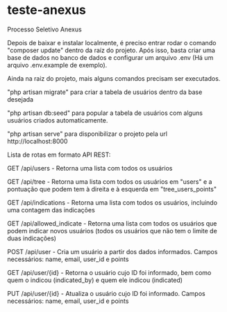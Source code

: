 # teste-anexus
 Processo Seletivo Anexus

Depois de baixar e instalar localmente, é preciso entrar rodar o comando "composer update" dentro da raíz do projeto. Após isso, basta criar uma base de dados no banco de dados e configurar um arquivo .env (Há um arquivo .env.example de exemplo).



Ainda na raiz do projeto, mais alguns comandos precisam ser executados.

"php artisan migrate" para criar a tabela de usuários dentro da base desejada

"php artisan db:seed" para popular a tabela de usuários com alguns usuários criados automaticamente.

"php artisan serve" para disponibilizar o projeto pela url http://localhost:8000



Lista de rotas em formato API REST:



GET /api/users - Retorna uma lista com todos os usuários

GET /api/tree - Retorna uma lista com todos os usuários em "users" e a pontuação que podem tem à direita e à esquerda em "tree_users_points"

GET /api/indications - Retorna uma lista com todos os usuários, incluindo uma contagem das indicações

GET /api/allowed_indicate - Retorna uma lista com todos os usuários que podem indicar novos usuários (todos os usuários que não tem o limite de duas indicações)

POST /api/user - Cria um usuário a partir dos dados informados. Campos necessários: name, email, user_id e points

GET /api/user/{id} - Retorna o usuário cujo ID foi informado, bem como quem o indicou (indicated_by) e quem ele indicou (indicated)

PUT /api/user/{id} - Atualiza o usuário cujo ID foi informado. Campos necessários: name, email, user_id e points
